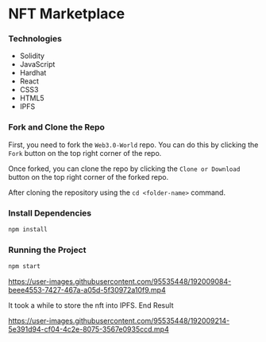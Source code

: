 # NFT Marketplace 

### Technologies
- Solidity
- JavaScript
- Hardhat
- React
- CSS3
- HTML5
- IPFS


### Fork and Clone the Repo 
First, you need to fork the `Web3.0-World` repo. You can do this by clicking the `Fork` button on the top right corner of the repo.

Once forked, you can clone the repo by clicking the `Clone or Download` button on the top right corner of the forked repo.

After cloning the repository using the `cd <folder-name>` command.

###  Install Dependencies

```bash
npm install
```

### Running the Project

```bash
npm start
```


https://user-images.githubusercontent.com/95535448/192009084-beee4553-7427-467a-a05d-5f30972a10f9.mp4

It took a while to store the nft into IPFS. End Result



https://user-images.githubusercontent.com/95535448/192009214-5e391d94-cf04-4c2e-8075-3567e0935ccd.mp4




